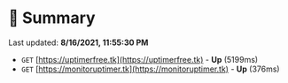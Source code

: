 # 📖 Summary
Last updated: **8/16/2021, 11:55:30 PM**

- `GET` [https://uptimerfree.tk](https://uptimerfree.tk) - **Up** (5199ms)
- `GET` [https://monitoruptimer.tk](https://monitoruptimer.tk) - **Up** (376ms)
